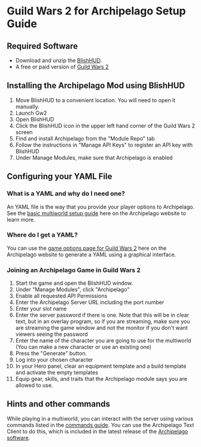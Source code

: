 # Guild Wars 2 for Archipelago Setup Guide

## Required Software
* Download and unzip the [BlishHUD](https://blishhud.com/).
* A free or paid version of [Guild Wars 2](https://www.guildwars2.com/en/)

## Installing the Archipelago Mod using BlishHUD
1. Move BlishHUD to a convenient location. You will need to open it manually.
2. Launch Gw2
3. Open BlishHUD
4. Click the BlishHUD icon in the upper left hand corner of the Guild Wars 2 screen
5. Find and install Archipelago from the "Module Repo" tab
6. Follow the instructions in "Manage API Keys" to register an API key with BlishHUD
7. Under Manage Modules, make sure that Archipelago is enabled

## Configuring your YAML File
### What is a YAML and why do I need one?
An YAML file is the way that you provide your player options to Archipelago.
See the [basic multiworld setup guide](/tutorial/Archipelago/setup/en) here on the Archipelago website to learn more.

### Where do I get a YAML?
You can use the [game options page for Guild Wars 2](/games/Guild%20Wars%202/player-options) here on the Archipelago 
website to generate a YAML using a graphical interface.

### Joining an Archipelago Game in Guild Wars 2
1. Start the game and open the BlishHUD window.
2. Under "Manage Modules", click "Archipelago"
3. Enable all requested API Permissions
4. Enter the Archipelago Server URL including the port number
5. Enter your slot name
6. Enter the server password if there is one. Note that this will be in clear text, but in an overlay program, so if you are streaming, make sure you are streaming the game window and not the monitor if you don't want viewers seeing the password
7. Enter the name of the character you are going to use for the multiworld (You can make a new character or use an existing one)
8. Press the "Generate" button.
9. Log into your chosen character
10. In your Hero panel, clear an equipment template and a build template and activate the empty templates
11. Equip gear, skills, and traits that the Archipelago module says you are allowed to use.
   
## Hints and other commands
While playing in a multiworld, you can interact with the server using various commands listed in the 
[commands guide](/tutorial/Archipelago/commands/en). You can use the Archipelago Text Client to do this,
which is included in the latest release of the [Archipelago software](https://github.com/ArchipelagoMW/Archipelago/releases/latest).
